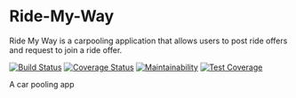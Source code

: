 # Ride-My-Way

Ride My Way is a carpooling application that allows users to post ride offers and request to join a ride offer.

[![Build Status](https://travis-ci.org/emmaadesile/Ride-My-Way.svg?branch=feature%2Ftravis-CI)](https://travis-ci.org/emmaadesile/Ride-My-Way) [![Coverage Status](https://coveralls.io/repos/github/emmaadesile/Ride-My-Way/badge.svg?branch=feature%2Ftravis-CI)](https://coveralls.io/github/emmaadesile/Ride-My-Way?branch=feature%2Ftravis-CI) [![Maintainability](https://api.codeclimate.com/v1/badges/a745f7b804d4b7bb491d/maintainability)](https://codeclimate.com/github/emmaadesile/Ride-My-Way/maintainability) [![Test Coverage](https://api.codeclimate.com/v1/badges/a745f7b804d4b7bb491d/test_coverage)](https://codeclimate.com/github/emmaadesile/Ride-My-Way/test_coverage)

A car pooling app
